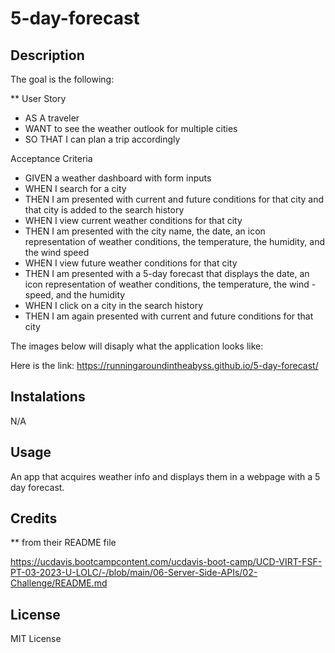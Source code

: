 # 5-day-forecast

## Description

The goal is the following:

**
User Story
- AS A traveler
- WANT to see the weather outlook for multiple cities
- SO THAT I can plan a trip accordingly

Acceptance Criteria
- GIVEN a weather dashboard with form inputs
- WHEN I search for a city
- THEN I am presented with current and future conditions for that city and that city is added to the search history
- WHEN I view current weather conditions for that city
- THEN I am presented with the city name, the date, an icon representation of weather conditions, the temperature, the humidity, and the wind speed
- WHEN I view future weather conditions for that city
- THEN I am presented with a 5-day forecast that displays the date, an icon representation of weather conditions, the temperature, the wind -speed, and the humidity
- WHEN I click on a city in the search history
- THEN I am again presented with current and future conditions for that city

The images below will disaply what the application looks like:



Here is the link: https://runningaroundintheabyss.github.io/5-day-forecast/


## Instalations

N/A

## Usage

An app that acquires weather info and displays them in a webpage with a 5 day forecast. 

## Credits

 ** from their README file 

 https://ucdavis.bootcampcontent.com/ucdavis-boot-camp/UCD-VIRT-FSF-PT-03-2023-U-LOLC/-/blob/main/06-Server-Side-APIs/02-Challenge/README.md


## License

MIT License

